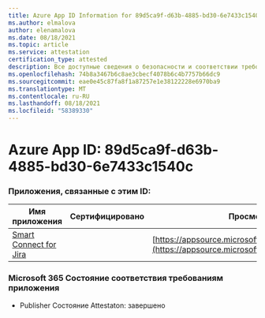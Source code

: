 ```yaml
---
title: Azure App ID Information for 89d5ca9f-d63b-4885-bd30-6e7433c1540c
ms.author: elmalova
author: elenamalova
ms.date: 08/18/2021
ms.topic: article
ms.service: attestation
certification_type: attested
description: Все доступные сведения о безопасности и соответствии требованиям для 89d5ca9f-d63b-4885-bd30-6e7433c1540c.
ms.openlocfilehash: 74b8a3467b6c8ae3cbecf4078b6c4b7757b66dc9
ms.sourcegitcommit: eae0e45c87fa8f1a87257e1e38122228e6970ba9
ms.translationtype: MT
ms.contentlocale: ru-RU
ms.lasthandoff: 08/18/2021
ms.locfileid: "58389330"
---
```

# <a name="azure-app-id-89d5ca9f-d63b-4885-bd30-6e7433c1540c"></a>Azure App ID: 89d5ca9f-d63b-4885-bd30-6e7433c1540c


### <a name="apps-associated-with-this-id"></a>Приложения, связанные с этим ID:
| **Имя приложения** | **Сертифицировано** | **Просмотр в AppSource** |
|--------------|---------------|-----------------------|
| [Smart Connect for Jira](https://docs.microsoft.com/microsoft-365-app-certification/forward/WA200002055) |  | [https://appsource.microsoft.com/product/office/WA200002055](https://appsource.microsoft.com/product/office/WA200002055) |

### <a name="microsoft-365-app-compliance-status"></a>Microsoft 365 Состояние соответствия требованиям приложения
- Publisher Состояние Attestaton: завершено
